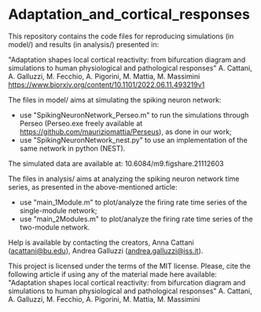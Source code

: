 # Adaptation_and_cortical_responses

This repository contains the code files for reproducing simulations (in model/) and results (in analysis/) presented in:

"Adaptation shapes local cortical reactivity: from bifurcation diagram and simulations to human physiological and pathological responses"
A. Cattani, A. Galluzzi, M. Fecchio, A. Pigorini, M. Mattia, M. Massimini
https://www.biorxiv.org/content/10.1101/2022.06.11.493219v1

The files in model/ aims at simulating the spiking neuron network:
- use "SpikingNeuronNetwork_Perseo.m" to run the simulations through Perseo (Perseo.exe freely available at https://github.com/mauriziomattia/Perseus), as done in our work;
- use "SpikingNeuronNetwork_nest.py" to use an implementation of the same network in python (NEST).

The simulated data are available at: 10.6084/m9.figshare.21112603

The files in analysis/ aims at analyzing the spiking neuron network time series, as presented in the above-mentioned article:
- use "main_1Module.m" to plot/analyze the firing rate time series of the single-module network;
- use "main_2Modules.m" to plot/analyze the firing rate time series of the two-module network.

Help is available by contacting the creators, Anna Cattani (acattani@bu.edu), Andrea Galluzzi (andrea.galluzzi@iss.it).

This project is licensed under the terms of the MIT license.
Please, cite the following article if using any of the material made here available:
"Adaptation shapes local cortical reactivity: from bifurcation diagram and simulations to human physiological and pathological responses"
A. Cattani, A. Galluzzi, M. Fecchio, A. Pigorini, M. Mattia, M. Massimini







